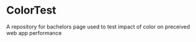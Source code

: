 # ColorTest
A repository for bachelors page used to test impact of color on preceived web app performance
